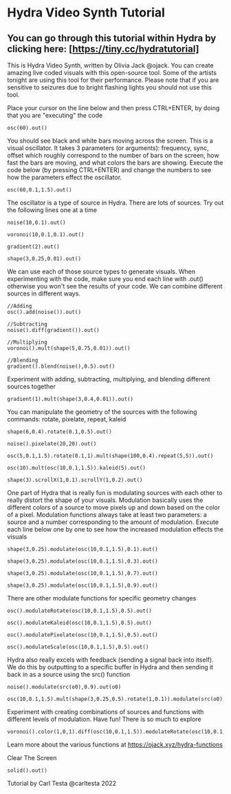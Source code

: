 # Hydra Video Synth Tutorial
## You can go through this tutorial within Hydra by clicking here: [https://tiny.cc/hydratutorial]

This is Hydra Video Synth, written by Olivia Jack @ojack. You can create amazing live coded visuals with this open-source tool. Some of the artists tonight are using this tool for their performance. Please note that if you are sensitive to seizures due to bright flashing lights you should not use this tool.

Place your cursor on the line below and then press CTRL+ENTER, by doing that you are "executing" the code
```
osc(60).out()
```

You should see black and white bars moving across the screen. This is a visual oscillator. It takes 3 parameters (or arguments): frequency, sync, offset which roughly correspond to the number of bars on the screen, how fast the bars are moving, and what colors the bars are showing. Execute the code below (by pressing CTRL+ENTER) and change the numbers to see how the parameters effect the oscillator.

```
osc(60,0.1,1.5).out()
```

The oscillator is a type of source in Hydra. There are lots of sources. Try out the following lines one at a time
```
noise(10,0.1).out()
```
```
voronoi(10,0.1,0.1).out()
```
```
gradient(2).out()
```
```
shape(3,0.25,0.01).out()
```

We can use each of those source types to generate visuals. When experimenting with the code, make sure you end each line with .out() otherwise you won't see the results of your code. We can combine different sources in different ways.

```
//Adding
osc().add(noise()).out()
```
```
//Subtracting
noise().diff(gradient()).out()
```
```
//Multiplying
voronoi().mult(shape(5,0.75,0.01)).out()
```
```
//Blending
gradient().blend(noise(),0.5).out()
```
Experiment with adding, subtracting, multiplying, and blending different sources together
```
gradient(1).mult(shape(3,0.4,0.01)).out()
```

You can manipulate the geometry of the sources with the following commands: rotate, pixelate, repeat, kaleid
```
shape(6,0.4).rotate(0.1,0.5).out()
```
```
noise().pixelate(20,20).out()
```
```
osc(5,0.1,1.5).rotate(0.1,1).mult(shape(100,0.4).repeat(5,5)).out()
```
```
osc(10).mult(osc(10,0.1,1.5)).kaleid(5).out()
```
```
shape(3).scrollX(1,0.1).scrollY(1,0.2).out()
```

One part of Hydra that is really fun is modulating sources with each other to really distort the shape of your visuals. Modulation basically uses the different colors of a source to move pixels up and down based on the color of a pixel. Modulation functions always take at least two parameters: a source and a number corresponding to the amount of modulation. Execute each line below one by one to see how the increased modulation effects the visuals
```
shape(3,0.25).modulate(osc(10,0.1,1.5),0.1).out()
```
```
shape(3,0.25).modulate(osc(10,0.1,1.5),0.3).out()
```
```
shape(3,0.25).modulate(osc(10,0.1,1.5),0.7).out()
```
```
shape(3,0.25).modulate(osc(10,0.1,1.5),0.9).out()
```

There are other modulate functions for specific geometry changes
```
osc().modulateRotate(osc(10,0.1,1.5),0.5).out()
```
```
osc().modulateKaleid(osc(10,0.1,1.5),0.5).out()
```
```
osc().modulatePixelate(osc(10,0.1,1.5),0.5).out()
```
```
osc().modulateScale(osc(10,0.1,1.5),0.5).out()
```

Hydra also really excels with feedback (sending a signal back into itself). We do this by outputting to a specific buffer in Hydra and then sending it back in as a source using the src() function
```
noise().modulate(src(o0),0.9).out(o0)
```
```
osc(10,0.1,1.5).mult(shape(3,0.25,0.5).rotate(1,0.1)).modulate(src(o0),0.9).out(o0)
```

Experiment with creating combinations of sources and functions with different levels of modulation. Have fun! There is so much to explore
```
voronoi().color(1,0,1).diff(osc(10,0.1,1.5)).modulateRotate(osc(10,0.1,1.5),0.9).out()
```
Learn more about the various functions at https://ojack.xyz/hydra-functions

Clear The Screen
```
solid().out()
```
Tutorial by Carl Testa @carltesta 2022
